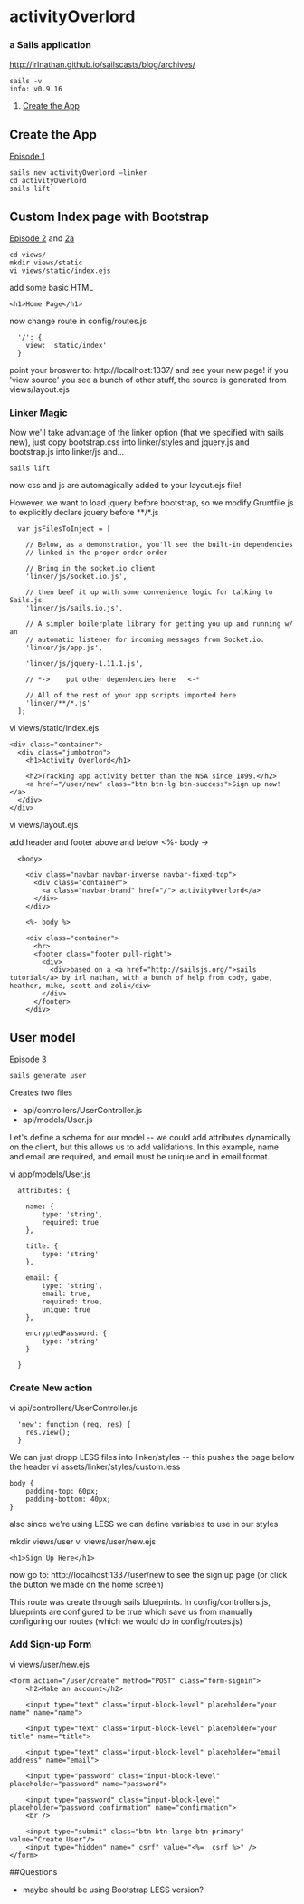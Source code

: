 # activityOverlord
### a Sails application

http://irlnathan.github.io/sailscasts/blog/archives/


```
sails -v
info: v0.9.16
```

1. [Create the App](#create-the-app)

## Create the App

[Episode 1](http://irlnathan.github.io/sailscasts/blog/2013/08/20/building-a-sails-application-ep1-installing-sails-and-create-initial-project/)
```
sails new activityOverlord —linker
cd activityOverlord
sails lift
```

## Custom Index page with Bootstrap

[Episode 2](http://irlnathan.github.io/sailscasts/blog/2013/08/21/building-a-sails-application-ep2-creating-a-sign-up-page/) and [2a](http://irlnathan.github.io/sailscasts/blog/2013/08/22/building-a-sails-application-ep2a-a-quick-supplement-to-some-stuff-i-forgot-to-mention-in-episode-2/)

```
cd views/
mkdir views/static
vi views/static/index.ejs
```
add some basic HTML
```
<h1>Home Page</h1>
```
now change route in config/routes.js
```
  '/': {
    view: 'static/index'
  }

```
point your broswer to: http://localhost:1337/
and see your new page!
if you 'view source' you see a bunch of other stuff, the source is generated from views/layout.ejs

### Linker Magic
Now we'll take advantage of the linker option (that we specified with sails new),
just copy bootstrap.css into linker/styles
and jquery.js and bootstrap.js into linker/js
and...
```
sails lift
```
now css and js are automagically added to your layout.ejs file!


However, we want to load jquery before bootstrap, so we modify Gruntfile.js to explicitly declare jquery before **/*.js

```
  var jsFilesToInject = [

    // Below, as a demonstration, you'll see the built-in dependencies
    // linked in the proper order order

    // Bring in the socket.io client
    'linker/js/socket.io.js',

    // then beef it up with some convenience logic for talking to Sails.js
    'linker/js/sails.io.js',

    // A simpler boilerplate library for getting you up and running w/ an
    // automatic listener for incoming messages from Socket.io.
    'linker/js/app.js',

    'linker/js/jquery-1.11.1.js',

    // *->    put other dependencies here   <-*

    // All of the rest of your app scripts imported here
    'linker/**/*.js'
  ];

```

vi views/static/index.ejs
```
<div class="container">
  <div class="jumbotron">
    <h1>Activity Overlord</h1>

    <h2>Tracking app activity better than the NSA since 1899.</h2>
    <a href="/user/new" class="btn btn-lg btn-success">Sign up now!</a>
  </div>
</div>
```

vi views/layout.ejs

add header and footer above and below <%- body ->
```
  <body>

    <div class="navbar navbar-inverse navbar-fixed-top">
      <div class="container">
        <a class="navbar-brand" href="/"> activityOverlord</a>
      </div>
    </div>

    <%- body %>

    <div class="container">
      <hr>
      <footer class="footer pull-right">
        <div>
          <div>based on a <a href="http://sailsjs.org/">sails tutorial</a> by irl nathan, with a bunch of help from cody, gabe, heather, mike, scott and zoli</div>
        </div>
      </footer>
    </div>
```

## User model
[Episode 3](http://irlnathan.github.io/sailscasts/blog/2013/08/25/building-a-sails-application-ep3-update-creating-a-user-model-and-controller/)


```
sails generate user
```

Creates two files
- api/controllers/UserController.js
- api/models/User.js

Let's define a schema for our model -- we could add attributes dynamically on the client, but this allows us to add validations.  In this example, name and email are required, and email must be unique and in email format.

vi app/models/User.js
```
  attributes: {

  	name: {
  		type: 'string',
  		required: true
  	},

  	title: {
  		type: 'string'
  	},

  	email: {
  		type: 'string',
  		email: true,
  		required: true,
  		unique: true
  	},

  	encryptedPassword: {
  		type: 'string'
  	}

  }
```

### Create New action

vi api/controllers/UserController.js
```
  'new': function (req, res) {
  	res.view();
  }
```

We can just dropp LESS files into linker/styles -- this pushes the page below the header
vi assets/linker/styles/custom.less
```
body {
	padding-top: 60px;
	padding-bottom: 40px;
}
```

also since we're using LESS we can define variables to use in our styles

mkdir views/user
vi views/user/new.ejs
```
<h1>Sign Up Here</h1>

```

now go to:  http://localhost:1337/user/new
to see the sign up page (or click the button we made on the home screen)

This route was create through sails blueprints.  In config/controllers.js, blueprints are configured to be true which save us from manually configuring our routes (which we would do in config/routes.js)


### Add Sign-up Form


vi views/user/new.ejs


```
<form action="/user/create" method="POST" class="form-signin">
	<h2>Make an account</h2>

	<input type="text" class="input-block-level" placeholder="your name" name="name">

	<input type="text" class="input-block-level" placeholder="your title" name="title">

	<input type="text" class="input-block-level" placeholder="email address" name="email">

	<input type="password" class="input-block-level" placeholder="password" name="password">

	<input type="password" class="input-block-level" placeholder="password confirmation" name="confirmation">
	<br />

	<input type="submit" class="btn btn-large btn-primary" value="Create User"/>
	<input type="hidden" name="_csrf" value="<%= _csrf %>" />
</form>
```



##Questions

* maybe should be using Bootstrap LESS version?


